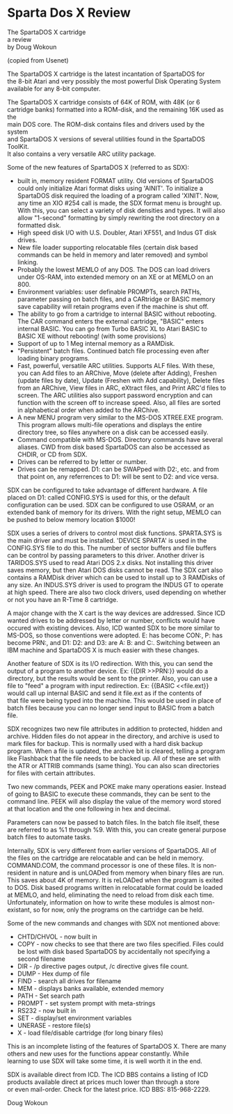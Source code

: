 # Sparta Dos X Review  
  
The SpartaDOS X cartridge  
a review  
by  Doug Wokoun  
  
(copied from Usenet)  
  
The SpartaDOS X cartridge is the latest incantation of SpartaDOS for  
the 8-bit Atari and very possibly the most powerful Disk Operating System  
available for any 8-bit computer.  
  
The SpartaDOS X cartridge consists of 64K of ROM, with 48K (or 6  
cartridge banks) formatted into a ROM-disk, and the remaining 16K used as the  
main DOS core.  The ROM-disk contains files and drivers used by the system  
and SpartaDOS X versions of several utilities found in the SpartaDOS ToolKit.  
It also contains a very versatile ARC utility package.  
  
  
Some of the new features of SpartaDOS X (referred to as SDX):  
  
- built in, memory resident FORMAT utility.  Old versions of SpartaDOS could only initialize Atari format disks using 'AINIT'.  To           initialize a SpartaDOS disk required the loading of a program called 'XINIT'.  Now, any time an XIO #254 call is made, the SDX format           menu is brought up.  With this, you can select a variety of disk densities and types.  It will also allow "1-second" formatting by           simply rewriting the root directory on a formatted disk.  
- High speed disk I/O with U.S. Doubler, Atari XF551, and Indus GT disk drives.  
- New file loader supporting relocatable files (certain disk based commands can be held in memory and later removed) and symbol linking.  
- Probably the lowest MEMLO of any DOS.  The DOS can load drivers under OS-RAM, into extended memory on an XE or at MEMLO on an 800.  
- Environment variables: user definable PROMPTs, search PATHs, parameter passing on batch files, and a CARtridge or BASIC memory save           capability will retain programs even if the machine is shut off.  
- The ability to go from a cartridge to internal BASIC without rebooting.  The CAR command enters the external cartridge, "BASIC" enters internal BASIC.  You can go from Turbo BASIC XL to Atari BASIC to BASIC XE without rebooting! (with some provisions)  
- Support of up to 1 Meg internal memory as a RAMDisk.  
- "Persistent" batch files.  Continued batch file processing even after loading binary programs.  
- Fast, powerful, versatile ARC utilities.  Supports ALF files.  With these, you can Add files to an ARChive, Move (delete after          Adding), Freshen (update files by date), Update (Freshen with Add capability), Delete files from an ARChive, View files in ARC,          eXtract files, and Print ARC'd files to screen.  The ARC utilities also support password encryption and can function with the screen off to increase speed.  Also, all files are sorted in alphabetical order when added to the ARChive.  
- A new MENU program very similar to the MS-DOS XTREE.EXE program.  This program allows multi-file operations and displays the entire          directory tree, so files anywhere on a disk can be accessed easily.  
- Command compatible with MS-DOS.  Directory commands have several aliases.  CWD from disk based SpartaDOS can also be accessed          as CHDIR, or CD from SDX.  
- Drives can be referred to by letter or number.  
- Drives can be remapped.  D1: can be SWAPped with D2:, etc. and from         that point on, any referrences to D1: will be sent to D2: and vice       versa.  
  
SDX can be configured to take advantage of different hardware.  A file placed on D1: called CONFIG.SYS is used for this, or the default configuration can be used.  SDX can be configured to use OSRAM, or an extended bank of memory for its drivers.  With the right setup, MEMLO can be pushed to below memory location $1000!  
  
SDX uses a series of drivers to control most disk functions.  SPARTA.SYS is the main driver and must be installed.  'DEVICE SPARTA' is used in the CONFIG.SYS file to do this.  The number of sector buffers and file buffers can be control by passing parameters to this driver.  Another driver is <Aop>TARIDOS.SYS used to read Atari DOS 2.x disks.  Not installing this driver saves memory, but then Atari DOS disks cannot be read.  The SDX cart also contains a RAMDisk driver which can be used to install up to 3 RAMDisks of any size.  An INDUS.SYS driver is used to program the INDUS GT to operate at high speed.  There are also two clock drivers, used depending on whether  
or not you have an R-Time 8 cartridge.  
  
A major change with the X cart is the way devices are addressed.  Since ICD wanted drives to be addressed by letter or number, conflicts would have occured with existing devices.  Also, ICD wanted SDX to be more similar to MS-DOS, so those conventions were adopted.  E: has become CON:, P: has become PRN:, and D1: D2: and D3: are A: B: and C:.  Switching between an IBM machine and SpartaDOS X is much easier with these changes.  
  
Another feature of SDX is its I/O redirection.  With this, you can send the output of a program to another device.  Ex: {{DIR >>PRN:}} would do a directory, but the results would be sent to the printer.  Also, you can use a file to "feed" a program with input redirection.  Ex: {{BASIC &lt;&lt;file.ext}} would call up internal BASIC and send it file.ext as if the contents of  
that file were being typed into the machine.  This would be used in place of batch files because you can no longer send input to BASIC from a batch file.  
  
SDX recognizes two new file attributes in addition to protected, hidden and archive.  Hidden files do not appear in the directory, and archive is used to mark files for backup.  This is normally used with a hard disk backup program.  When a file is updated, the archive bit is cleared, telling a program like Flashback that the file needs to be backed up.  All of these are set with the ATR or ATTRIB commands (same thing).  You can also scan directories for files with certain attributes.  
  
Two new commands, PEEK and POKE make many operations easier.  Instead of going to BASIC to execute these commands, they can be sent to the command line.  PEEK will also display the value of the memory word stored at that location and the one following in hex and decimal.  
  
Parameters can now be passed to batch files.  In the batch file itself, these are referred to as %1 through %9.  With this, you can create general purpose batch files to automate tasks.  
  
Internally, SDX is very different from earlier versions of SpartaDOS. All of the files on the cartridge are relocatable and can be held in memory. COMMAND.COM, the command processor is one of these files.  It is non-resident in nature and is unLOADed from memory when binary files are run.  This saves about 4K of memory.  It is reLOADed when the program is exited to DOS.  Disk based programs written in relocatable format could be loaded at MEMLO, and held, eliminating the need to reload from disk each time.  Unfortunately, information on how to write these modules is almost non-existant, so for now, only the programs on the cartridge can be held.  
  
Some of the new commands and changes with SDX not mentioned above:  
- CHTD/CHVOL - now built in  
- COPY - now checks to see that there are two files specified.  Files could be lost with disk based SpartaDOS by accidentally not          specifying a second filename  
- DIR - /p directive pages output, /c directive gives file count.  
- DUMP - Hex dump of file  
- FIND - search all drives for filename  
- MEM - displays banks available, extended memory  
- PATH - Set search path  
- PROMPT - set system prompt with meta-strings  
- RS232 - now built in  
- SET - display/set environment variables  
- UNERASE - restore file(s)  
- X - load file/disable cartridge (for long binary files)  
  
This is an incomplete listing of the features of SpartaDOS X.  There are many others and new uses for the functions appear constantly.  While  
learning to use SDX will take some time, it is well worth it in the end.  
  
SDX is available direct from ICD.  The ICD BBS contains a listing of ICD products available direct at prices much lower than through a store  
or even mail-order.  Check for the latest price.  ICD BBS: 815-968-2229.  
  
Doug Wokoun  
  
  
